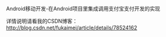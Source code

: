 Android移动开发-在Android项目里集成调用支付宝支付开发的实现

详情说明请看我的CSDN博客：http://blog.csdn.net/fukaimei/article/details/78524162
